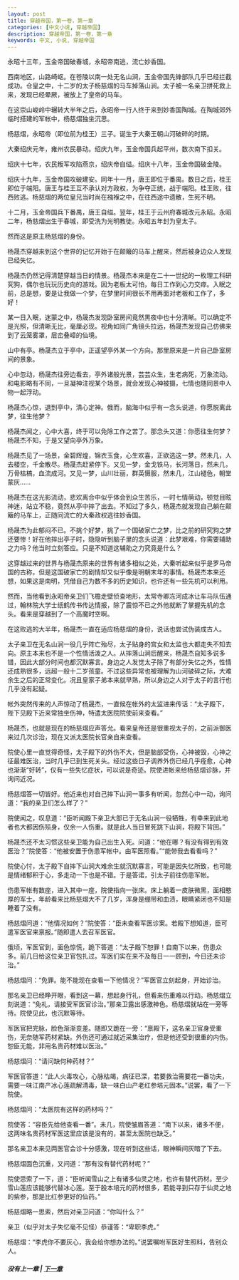 ```yaml
---
layout: post
title: 穿越帝国，第一卷，第一章
categories: [中文小说, 穿越帝国]
description: 穿越帝国，第一卷，第一章
keywords: 中文, 小说, 穿越帝国
---
```


永昭十三年，玉金帝国破春城，永昭帝南逃，流亡妙香国。

西南地区，山路崎岖。在苍陵以南一处无名山涧，玉金帝国先锋部队几乎已经拦截成功。仓皇之中，十二岁的太子杨慈熠的马车掉落山涧。太子被一名亲卫拼死救上来，发现已经晕厥，被放上了皇帝的马车。

在这崇山峻岭中辗转大半年之后，永昭帝一行人终于来到妙香国陶城。在陶城郊外临时搭建的军帐中，杨慈熠独坐沉思。

杨慈熠，永昭帝（即位前为桂王）三子。诞生于大秦王朝山河破碎的时期。

大秦绍庆元年，雍州农民暴动。绍庆九年，玉金帝国兵起平州，数次南下扣关。

绍庆十七年，农民叛军攻陷燕京，绍庆帝自缢。绍庆十八年，玉金帝国破金陵。

绍庆十九年，玉金帝国攻破建安。同年十一月，唐王即位于番禺。数日之后，桂王即位于端阳。唐王与桂王互不承认对方政权，为争夺正统，战于端阳。桂王败，往西败逃。杨慈熠的两位皇兄当时尚在襁褓之中，在往西途中遗散，生死不明。

十二月，玉金帝国兵下番禺，唐王自缢。翌年，桂王于云州府春城改元永昭。永昭二年，杨慈熠出生于春城，即受洗为光明教徒。永昭五年封为皇太子。

然而这是原主杨慈熠的身份。

杨晟杰穿越来到这个世界的记忆开始于在颠簸的马车上醒来，然后被身边众人发现已经失忆。

杨晟杰仍然记得清楚穿越当日的情景。杨晟杰本来是在二十一世纪的一枚理工科研究狗，偶尔也玩玩历史向的游戏。因为老板太可怕，每日工作到心力交瘁。入眠之前，总是想，要是让我做一个梦，在梦里时间很长不用再面对老板和工作了，多好！

某一日入眠，迷蒙之中，杨晟杰发现卧室房间竟然黑夜中也十分清晰。可以确定不是光照，但清晰无比，毫厘必现。视角如同广角镜头拉远，杨晟杰发现自己仿佛来到了云笼雾罩，层峦叠嶂的仙境。

山中有亭。杨晟杰立于亭中，正遥望亭外某一个方向。那里原来是一片自己卧室房间的景象。

心中忽动，杨晟杰往旁边看去，亭外诸般光景，芸芸众生，生老病死，万象流动。和电影略有不同，一旦凝神注视某个场景，就会发现心神被摄，七情也随同景中人物一起浮动。

杨晟杰心惊，退到亭中，清心定神。俄而，脑海中似乎有一念头说道，你愿脱离此梦，往生他梦？

杨晟杰闻之，心中大喜，终于可以免除工作之苦了。那念头又道：你愿往生何梦？杨晟杰不知，于是又望向亭外万象。

杨晟杰见了一场景，金碧辉煌，锦衣玉食，心生欢喜，正欲选这一梦。然未几，人去楼空，千金散尽。杨晟杰赶紧停下。又见一梦，金戈铁马，长河落日，然未几，万骨枯槁，血流成河。又见一梦，山川壮丽，群英慑服，然未几，江山褪色，朝堂蒙灰……

杨晟杰在这光影流动，悲欢离合中似乎体会到众生苦乐，一时七情萌动，顿觉目眩神迷，站立不稳，竟然从亭中摔了出去。不知过了多久，杨晟杰就发现自己躺在颠簸的马车上，正随同流亡的大秦政权逃往妙香国。

杨晟杰为此郁闷不已。不挑个好梦，挑了一个国破家亡之梦，比之前的研究狗之梦还要惨！好在他摔出亭子时，隐隐听到脑子里的念头说道：此梦艰难，你需要辅助之力吗？他当时立刻答应。只是不知道这辅助之力究竟是什么？

这穿越过来的世界与杨晟杰原来的世界有诸多相似之处，大秦听起来似乎是罗马帝国的古称，但是这国破家亡的剧情却又似乎像是明朝末年的事情。杨晟杰本来还想，如果这是南明，凭借自己为数不多的历史知识，也许还有一些先机可以利用。

然而，当他看到永昭帝亲卫们飞檐走壁侦查地形，太常寺卿冻河成冰让车马队伍通过，翰林院大学士纸鹤传书传达情报，除了震惊不已之外他就断了掌握先机的念头。看来是穿越到了一个高魔时空啊。

在这败逃的大半年，杨晟杰一直在适应杨慈熠的身份，说话也尝试伪装成古人。

太子亲卫在无名山涧一役几乎阵亡殆尽，太子贴身的宫女和太监也大都走失不知去向。原主本来也不是一个性情活泼之人。从摔落山涧后醒来，杨晟杰自知多说多错，因此大部分时间也都沉默寡言。身边之人发觉太子除了有部分失忆之外，性情还成熟很多，远超一般十二岁孩童。不过这些异常也被理解为山河破碎之际，大难余生之后的正常变化。况且皇家子弟本来就早熟，所以身边之人对于太子的言行也几乎没有起疑。

帐外突然传来的人声惊动了杨晟杰，一直候在帐外的太监进来传话：“太子殿下，陛下见殿下近来常独坐伤神，特遣太医院院使前来查看。”

杨晟杰，也就是现在的杨慈熠应声答允。看来皇帝还是很重视太子的，之前派御医来过几次诊治，现在又派太医院长官亲自来查看。

院使心里一直觉得奇怪，太子殿下的外伤不大，但是脑部受伤，心神被毁，心神之征最难医治，当时几乎已到生死关头。经过这些日子调养外伤已经几乎痊愈，心神也渐渐“好转”，仅有一些失忆症状，可以说是奇迹。院使进帐来给杨慈熠诊脉，并询问近况。

杨慈熠答一切皆好。他近来也对自己摔下山涧一事多有听闻，忽然心中一动，询问道：“我的亲卫们怎么样了？”

院使闻之，叹息道：“臣听闻殿下亲卫大部已于无名山涧一役牺牲，有幸来到此地者也大都因伤殒身，仅余一人伤重。就是此人当日冒死跳下山涧，将殿下背回。”

杨晟杰还不太习惯这些亲卫能为自己出生入死。问道：“他在哪？有没有得到有效医治？”院使答：“他被安置于伤患军帐中。由军医照看。”“能带我去看看吗？”

院使心忖，太子殿下自摔下山涧大难余生就沉默寡言，可能是因失忆所致，也可能是情绪郁积于心，多走动一下也是不错。于是答诺，引太子前往伤患军帐。

伤患军帐有数座，进入其中一座，院使指向一张床。床上躺着一皮肤微黑，面相憨厚的军士，年龄看来比杨慈熠大不了几岁，浑身是绷带和血渍，眼睛紧闭也不知是睡着了没有。

杨慈熠问道：“他情况如何？”院使答：“臣未查看军医诊案。若殿下想知道，臣可遣军医官来禀报。”随即遣人去召军医官。

俄顷，军医官到，面色惊慌，跪下答道：“太子殿下恕罪！自南下以来，伤患众多。前几日给这位亲卫官包扎过。军医们实在来不及每日一一顾到，今日还未诊治。”

杨慈熠问：“免罪。能不能现在查看一下他情况？”军医官立刻起身，开始诊治。

那名亲卫已经睁开眼，看到这一幕，想起身行礼，但看来伤重难以行动。杨慈熠立刻说道：“免礼，请接受军医官诊治。”那亲卫露出感激神色。杨慈熠就站在一旁等待。院使见此，也沉默等待。

军医官把完脉，脸色渐渐变差。随即又跪在一旁：“禀殿下，这名亲卫官身受重伤，无奈随军药材紧缺。外伤还可通过就近采集治疗，但是他还受到很重的内伤。恕臣无能，非用名贵药材难以医治。”

杨慈熠问：“请问缺何种药材？”

军医官答道：“此人火毒攻心，心脉枯竭，病征已深，若要救治需要花一番功夫，需要一味江南产冰心莲疏解清毒，缺一味白山产老红参培元固本。”说罢，看了一下院使。

杨慈熠问：“太医院有这样的药材吗？”

院使答：“容臣先给他查看一番”。未几，院使皱眉答道：“南下以来，诸多不便，这两味名贵药材军医这里应该是没有的，甚至太医院也缺乏。”

那名亲卫本来见两医官会诊十分感激，现在听到这些话，眼神瞬间灰暗了下去。

杨慈熠面色沉重，又问道：“那有没有替代药材呢？”

院使思索了一下，道：“臣听闻雪山之上有诸多仙灵之地，也许有替代药材。至少雪山莲应该能够代替冰心莲。至于股本培元的药材很多，若能寻到只存于仙灵之地的紫参，那是比红参更好的仙药。”

杨慈熠略一思索，然后对亲卫问道：“你叫什么？”

亲卫（似乎对太子失忆毫不见怪）恭谨答：“卑职李虎。”

杨慈熠：“李虎你不要灰心，我会给你想办法的。”说罢嘱咐军医好生照料，告别众人。


##### 没有上一章 | [下一章](/../../2020/03/04/TimeTravellerEmpire-1-2/) 
